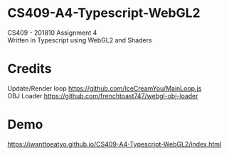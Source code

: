 # CS409-A4-Typescript-WebGL2
CS409 - 201810 Assignment 4   
Written in Typescript using WebGL2 and Shaders

# Credits
Update/Render loop https://github.com/IceCreamYou/MainLoop.js  
OBJ Loader https://github.com/frenchtoast747/webgl-obj-loader

# Demo
https://iwanttoeatyo.github.io/CS409-A4-Typescript-WebGL2/index.html
